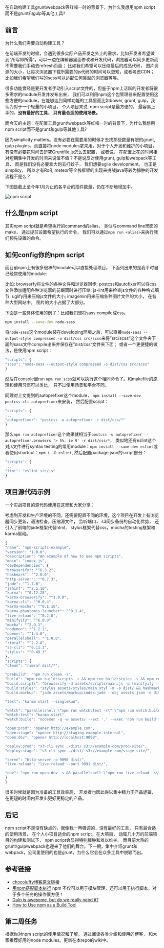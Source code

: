 在自动构建工具grunt\webpack等红噪一时的背景下，为什么我想用npm script而不是grunt和gulp等其他工具?

## 前言

为什么我们需要自动构建工具？

在前端开发的时候，会遇到很多实际产品开发之外上的需求，比如开发者希望做到“所写即所得”，可以一边在编辑器里面修改和开发代码，浏览器可以同步更新而不需要我们手动去refresh页面； 比如我们希望可以压缩最后的成品代码， 图片资源的大小，让每次浏览器下载所需要的js代码的时间可以更短，或者考虑CDN； 比如我们希望我们写的scss可以适配任何类型的浏览器等等。

很多功能曾经是要开发者手动引入script文件的，但鉴于npm上活跃的开发者将很多需求的module开发并发布出来， 我们可以利用npm这个包管理器来配置使用这些方便的module，在能够达到同样功能的工具里面比如bower, grunt, gulp，我认为对于一个轻量的小项目， 个人项目来说, npm script是最方便的， 最容易上手的。**没有最好的工具， 只有最合适的使用场景。**

而今天的主题：在配置工具grunt\webpack等红噪一时的背景下，为什么我想用npm script而不是grunt和gulp等其他工具?

因为simplicity matters。没有必要在需要用的时候才去找那些数量有限的grunt, gulp plugins，而直接将node modules拿来用。对于个人开发和维护的小项目， 有没有必要花时间去研究Gruntfile.js怎么去配置， 或者说， 在配置上花的时间相对短期集中开发的时间来说值不值？不是说反对使用grunt, gulp和webpack等工具， 而是我们没有必要拿大炮去打蚊子， 我们想要agile development。 也正是simplicy， 所以才有RoR, meteor等全栈框架的出现来挑战java等较为臃肿的开发流程不是么？

下图是截止至今年1月为止的各平台的插件数量，仍在不断地增加中。

![npm script](http://ac-TC2Vc5Tu.clouddn.com/f247d4b81bd3044a.png)

## 什么是npm script

其实npm script就是希望执行的command的alias， 类似与command line里面的make， 通过提前设置希望执行的命令， 我们可以通过`npm run <alias>`来执行我们预先设置的命令。

## 如何config你的npm script

而目前npm上有很多很棒的module可以直接处理项目， 下面列出来的是我平时自己经常使用的module: 

比如: browserfy将文件的各种文件和浏览器同步; postcss和autofixer可以将css文件添加适配各种浏览器的前缀同时进行压缩; js-lint用来检查js文件的各种格式细节; uglify用来压缩js文件的大小; imagemin用来压缩各种图片文件的大小， 在各种大型网站中， 图片的大小占据了大部分。

下面是一些具体使用的例子：比如我们想将sass compile成css。

```sh
npm install --save-dev node-sass
```

将`node-sass`这个module装在developing环境之后，可以直接`node-sass --output-style compressed -o dist/css src/scss`来将”src/scss“这个文件夹下面的sass文件compile出来并保存在”dist/css“文件夹下面； 或者一个更便捷的做法，是使用npm script：

```js
"scripts": {
"scss": "node-sass --output-style compressed -o dist/css src/scss"
}
```

然后在console里run `npm run scss`就可以执行这个相同命令了。和makefile的原理和使用习惯可以类比， 只不过使用场景和平台不同。

同理对上文提到的autoprefixer这个module， `npm install --save-dev postcss-cli autoprefixer`来安装， 然后配置script：

```js
"scripts": {
...
"autoprefixer": "postcss -u autoprefixer -r dist/css/*"
}
```

那么`npm run autoprefixer`这个效果就相当于`postcss -u autoprefixer --autoprefixer.browsers '> 5%, ie 9' -r dist/css/*`， 类似地还有eslint这个对js文件进行syntax testing的常用module：`npm install --save-dev eslint`或者使用shortcut：`npm i -D eslint`, 然后配置package.json的script部分：

```js
"scripts": {
...
"lint": "eslint src/js"
}
```

## 项目源代码示例

一个实战项目的源代码使用在这里和大家分享：

考虑到开发和生产环境的不同，还需要配置不同的环境，这个项目在开发上有浏览器同步更新，语法检查，压缩源文件， 监听端口， s3同步备份的自动化优势， 还引入了前端的jade框架代替html， stylus框架代替css，mocha的testing框架和karma驱动。

```js
{
"name": "npm-scripts-example",
"version": "1.0.0",
"description": "An example of how to use npm scripts",
"main": "index.js",
"devDependencies": {
"browserify": "^6.3.2",
"hashmark": "^2.0.0",
"http-server": "^0.7.3",
"jade": "^1.7.0",
"jshint": "^2.5.10",
"karma": "^0.12.28",
"karma-browserify": "^1.0.0",
"karma-cli": "^0.0.4",
"karma-mocha": "^0.1.10",
"karma-phantomjs-launcher": "^0.1.4",
"live-reload": "^0.2.0",
"minifyify": "^6.0.0",
"mocha": "^2.0.1",
"nodemon": "^1.2.1",
"opener": "^1.4.0",
"parallelshell": "^1.0.0",
"rimraf": "^2.2.8",
"s3-cli": "^0.11.1",
"stylus": "^0.49.3"
},
"scripts": {
"clean": "rimraf dist/*",

"prebuild": "npm run clean -s",
"build": "npm run build:scripts -s && npm run build:styles -s && npm run build:markup -s",
"build:scripts": "browserify -d assets/scripts/main.js -p [minifyify --compressPath . --map main.js.map --output dist/main.js.map] | hashmark -n dist/main.js -s -l 8 -m assets.json 'dist/{name}{hash}{ext}'",
"build:styles": "stylus assets/styles/main.styl -m -o dist/ && hashmark -s -l 8 -m assets.json dist/main.css 'dist/{name}{hash}{ext}'",
"build:markup": "jade assets/markup/index.jade --obj assets.json -o dist",

"test": "karma start --singleRun",

"watch": "parallelshell \"npm run watch:test -s\" \"npm run watch:build -s\"",
"watch:test": "karma start",
"watch:build": "nodemon -q -w assets/ --ext '.' --exec 'npm run build'",

"open:prod": "opener http://example.com",
"open:stage": "opener http://staging.example.internal",
"open:dev": "opener http://localhost:9090",

"deploy:prod": "s3-cli sync ./dist/ s3://example-com/prod-site/",
"deploy:stage": "s3-cli sync ./dist/ s3://example-com/stage-site/",

"serve": "http-server -p 9090 dist/",
"live-reload": "live-reload --port 9091 dist/",

"dev": "npm run open:dev -s && parallelshell \"npm run live-reload -s\" \"npm run serve -s\" \"npm run watch -s\""
}
}
```

很多时候就是因为准备的工具效率高， 开发者也因此得以集中精力于产品逻辑， 在更短的时间内开发出更好更稳定的产品。

## 后记

npm script不是没有缺点的，就像我一再强调的，没有最好的工具， 只有最合适的使用场景， 在个人小项目适合的npm script，在大项目， 动辄几十万的前端项目的构建和测试下， npm script会显得特别臃肿和难以维护。 而目前大热的grunt\gulp\webpack也迎来了他们的舞台。下一期，集中介绍grunt和webpack，公司里使用的也是grunt，为什么它会在众多工具中脱颖而出。

## 参考链接

- [chocoluffy博客原文链接](http://chocoluffy.com/2016/05/15/%E5%89%8D%E7%AB%AF%E5%BC%80%E5%8F%91%E5%B7%A5%E5%85%B7%E5%BA%93-%E7%AC%AC%E4%B8%80%E6%9C%9F-npm-script/)
- [用npm搭配脚本执行](https://www.zybuluo.com/yangfch3/note/249328) npm 不仅可以用于模块管理，还可以用于执行脚本。对于多个任务的操作很方便！
- [Gulp is awesome, but do we really need it?](http://gon.to/2015/02/26/gulp-is-awesome-but-do-we-really-need-it/)
- [How to Use npm as a Build Tool](http://blog.keithcirkel.co.uk/how-to-use-npm-as-a-build-tool/)

## 第二周任务

根据你对npm script的使用情况和了解， 通过阅读各类介绍和使用的博客， 和大家推荐好用的node modules。更新在本repo的wiki中。
